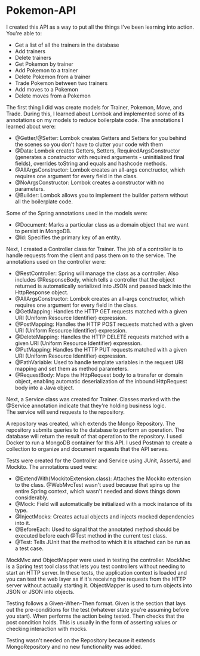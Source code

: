 # Pokemon-API
I created this API as a way to put all the things I've been learning into action. You're able to: 
* Get a list of all the trainers in the database
* Add trainers 
* Delete trainers 
* Get Pokemon by trainer 
* Add Pokemon to a trainer 
* Delete Pokemon from a trainer 
* Trade Pokemon between two trainers
* Add moves to a Pokemon
* Delete moves from a Pokemon

The first thing I did was create models for Trainer, Pokemon, Move, and Trade. During this, I learned about Lombok and implemented some of its annotations on my models
to reduce boilerplate code. The annotations I learned about were:
* @Getter/@Setter: Lombok creates Getters and Setters for you behind the scenes so you don't have to clutter your code with them
* @Data: Lombok creates Getters, Setters, RequiredArgsConstructor (generates a constructor with required arguments - uninitialized final fields), 
overrides toString and equals and hashcode methods. 
* @AllArgsConstructor: Lombok creates an all-args conctructor, which requires one argument for every field in the class.
* @NoArgsConstructor: Lombok creates a constructor with no parameters.
* @Builder: Lombok allows you to implement the builder pattern without all the boilerplate code. 

Some of the Spring annotations used in the models were: 
* @Document: Marks a particular class as a domain object that we want to persist in MongoDB.
* @Id: Specifies the primary key of an entity.

Next, I created a Controller class for Trainer. The job of a controller is to handle requests from the client and pass them on to the service.
The annotations used on the controller were:
* @RestController: Spring will manage the class as a controller. Also includes @ResponseBody, which tells a controller that the object returned is automatically
 serialized into JSON and passed back into the HttpResponse object.
* @AllArgsConstructor: Lombok creates an all-args conctructor, which requires one argument for every field in the class.
* @GetMapping: Handles the HTTP GET requests matched with a given URI (Uniform Resource Identifier) expression.
* @PostMapping: Handles the HTTP POST requests matched with a given URI (Uniform Resource Identifier) expression.
* @DeleteMapping: Handles the HTTP DELETE requests matched with a given URI (Uniform Resource Identifier) expression.
* @PutMapping: Handles the HTTP PUT requests matched with a given URI (Uniform Resource Identifier) expression.
* @PathVariable: Used to handle template variables in the request URI mapping and set them as method parameters.
* @RequestBody: Maps the HttpRequest body to a transfer or domain object, enabling automatic deserialization of the inbound HttpRequest body into a Java object.

Next, a Service class was created for Trainer. Classes marked with the @Service annotation indicate that they're holding business logic.  
The service will send requests to the repository.

A repository was created, which extends the Mongo Repository. The repository submits queries to the database to perform an operation. The database will return 
the result of that operation to the repository. I used Docker to run a MongoDB container for this API. I used Postman to create a collection to organize and document
requests that the API serves.

Tests were created for the Controller and Service using JUnit, AssertJ, and Mockito. 
The annotations used were:
* @ExtendWith(MockitoExtension.class): Attaches the Mockito extension to the class. @WebMvcTest wasn't used because that spins up the entire Spring context, 
which wasn't needed and slows things down considerably. 
* @Mock: Field will automatically be initialized with a mock instance of its type.
* @InjectMocks: Creates actual objects and injects mocked dependencies into it.
* @BeforeEach: Used to signal that the annotated method should be executed before each @Test method in the current test class.
* @Test: Tells JUnit that the method to which it is attached can be run as a test case.

MockMvc and ObjectMapper were used in testing the controller. MockMvc is a Spring test tool class that lets you test controllers without needing to start an HTTP server.
In these tests, the application context is loaded and you can test the web layer as if it's receiving the requests from the HTTP server without actually 
starting it. ObjectMapper is used to turn objects into JSON or JSON into objects. 

Testing follows a Given-When-Then format. Given is the section that lays out the pre-conditions for the test (whatever state you're assuming before you start). 
When performs the action being tested. Then checks that the post condition holds. This is usually in the form of asserting values or checking interaction with mocks.

Testing wasn't needed on the Repository because it extends MongoRepository and no new functionality was added.
